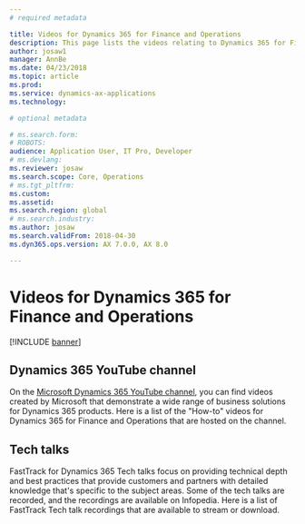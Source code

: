 ```yaml
---
# required metadata

title: Videos for Dynamics 365 for Finance and Operations
description: This page lists the videos relating to Dynamics 365 for Finance and Operations that are available on YouTube and Infopedia.
author: josaw1
manager: AnnBe
ms.date: 04/23/2018
ms.topic: article
ms.prod: 
ms.service: dynamics-ax-applications
ms.technology: 

# optional metadata

# ms.search.form: 
# ROBOTS: 
audience: Application User, IT Pro, Developer
# ms.devlang: 
ms.reviewer: josaw
ms.search.scope: Core, Operations
# ms.tgt_pltfrm: 
ms.custom: 
ms.assetid: 
ms.search.region: global
# ms.search.industry: 
ms.author: josaw
ms.search.validFrom: 2018-04-30
ms.dyn365.ops.version: AX 7.0.0, AX 8.0

---
```


# Videos for Dynamics 365 for Finance and Operations

[!INCLUDE [banner](../includes/banner.md)]



## Dynamics 365 YouTube channel
On the [Microsoft Dynamics 365 YouTube channel](https://www.youtube.com/channel/UCJGCg4rB3QSs8y_1FquelBQ), you can find videos created by Microsoft that demonstrate a wide range of business solutions for Dynamics 365 products. Here is a list of the "How-to" videos for Dynamics 365 for Finance and Operations that are hosted on the channel.

## Tech talks
FastTrack for Dynamics 365 Tech talks focus on providing technical depth and best practices that provide customers and partners with detailed knowledge that's specific to the subject areas. Some of the tech talks are recorded, and the recordings are available on Infopedia. Here is a list of FastTrack Tech talk recordings that are available to stream or download.

